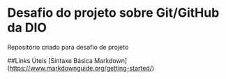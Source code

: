 # Desafio do projeto sobre Git/GitHub da DIO
Repositório criado para desafio de projeto

##Links Úteis
[Sintaxe Básica Markdown]
(https://www.markdownguide.org/getting-started/)
